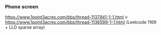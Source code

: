### Phone screen
https://www.1point3acres.com/bbs/thread-1137941-1-1.html v
https://www.1point3acres.com/bbs/thread-1136599-1-1.html (Leetcode 1169 + LLD sparse array)